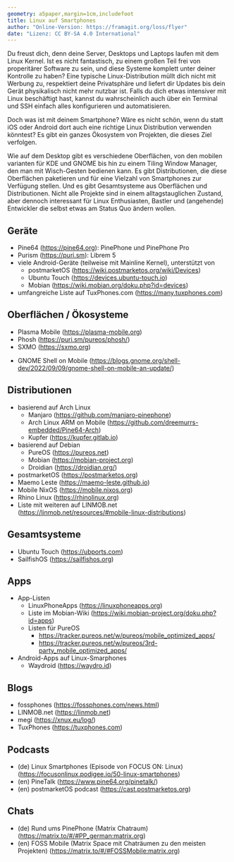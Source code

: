 ```yaml
---
geometry: a5paper,margin=1cm,includefoot
title: Linux auf Smartphones
author: "Online-Version: https://framagit.org/loss/flyer"
date: "Lizenz: CC BY-SA 4.0 International"
---
```


Du freust dich, denn deine Server, Desktops und Laptops laufen mit dem Linux
Kernel. Ist es nicht fantastisch, zu einem großen Teil frei von properitärer
Software zu sein, und diese Systeme komplett unter deiner Kontrolle zu haben?
Eine typische Linux-Distribution müllt dich nicht mit Werbung zu, respektiert
deine Privatsphäre und liefert dir Updates bis dein Gerät physikalisch nicht
mehr nutzbar ist. Falls du dich etwas intensiver mit Linux beschäftigt hast,
kannst du wahrscheinlich auch über ein Terminal und SSH einfach alles
konfigurieren und automatisieren.

Doch was ist mit deinem Smartphone? Wäre es nicht schön, wenn du statt iOS oder
Android dort auch eine richtige Linux Distribution verwenden könntest? Es gibt
ein ganzes Ökosystem von Projekten, die dieses Ziel verfolgen.

Wie auf dem Desktop gibt es verschiedene Oberflächen, von den mobilen varianten
für KDE und GNOME bis hin zu einem Tiling Window Manager, den man mit
Wisch-Gesten bedienen kann. Es gibt Distributionen, die diese Oberflächen
paketieren und für eine Vielzahl von Smartphones zur Verfügung stellen. Und es
gibt Gesamtsysteme aus Oberflächen und Distributionen. Nicht alle Projekte sind
in einem alltagstauglichen Zustand, aber dennoch interessant für Linux
Enthusiasten, Bastler und (angehende) Entwickler die selbst etwas am Status Quo
ändern wollen.

## Geräte
* Pine64 (<https://pine64.org>): PinePhone und PinePhone Pro
* Purism (<https://puri.sm>): Librem 5
* viele Android-Geräte (teilweise mit Mainline Kernel), unterstützt von
    * postmarketOS (<https://wiki.postmarketos.org/wiki/Devices>)
    * Ubuntu Touch (<https://devices.ubuntu-touch.io>)
    * Mobian (<https://wiki.mobian.org/doku.php?id=devices>)
    <!--TODO-->
* umfangreiche Liste auf TuxPhones.com (<https://many.tuxphones.com>)

## Oberflächen / Ökosysteme
* Plasma Mobile (<https://plasma-mobile.org>)
* Phosh (<https://puri.sm/pureos/phosh/>)
* SXMO (<https://sxmo.org>)
<!-- TODO: Besserer Link -->
* GNOME Shell on Mobile (<https://blogs.gnome.org/shell-dev/2022/09/09/gnome-shell-on-mobile-an-update/>)

## Distributionen
* basierend auf Arch Linux
    * Manjaro (<https://github.com/manjaro-pinephone>)
    * Arch Linux ARM on Mobile (<https://github.com/dreemurrs-embedded/Pine64-Arch>)
    * Kupfer (<https://kupfer.gitlab.io>)
* basierend auf Debian
    * PureOS (<https://pureos.net>)
    * Mobian (<https://mobian-project.org>)
    * Droidian (<https://droidian.org/>)
* postmarketOS (<https://postmarketos.org>)
* Maemo Leste (<https://maemo-leste.github.io>)
* Mobile NixOS (<https://mobile.nixos.org>)
* Rhino Linux (<https://rhinolinux.org>)
* Liste mit weiteren auf LINMOB.net (<https://linmob.net/resources/#mobile-linux-distributions>)
<!-- * AVMultiPhone -->

## Gesamtsysteme
* Ubuntu Touch (<https://ubports.com>)
* SailfishOS (<https://sailfishos.org>)

## Apps
* App-Listen
    * LinuxPhoneApps (<https://linuxphoneapps.org>)
    * Liste im Mobian-Wiki (<https://wiki.mobian-project.org/doku.php?id=apps>)
    * Listen für PureOS
        * <https://tracker.pureos.net/w/pureos/mobile_optimized_apps/>
        * <https://tracker.pureos.net/w/pureos/3rd-party_mobile_optimized_apps/>
* Android-Apps auf Linux-Smarphones
    * Waydroid (<https://waydro.id>)

## Blogs
* fossphones (<https://fossphones.com/news.html>)
* LINMOB.net (<https://linmob.net>)
* megi (<https://xnux.eu/log/>)
* TuxPhones (<https://tuxphones.com>)

## Podcasts
* (de) Linux Smartphones (Episode von FOCUS ON: Linux) (<https://focusonlinux.podigee.io/50-linux-smartphones>)
* (en) PineTalk (<https://www.pine64.org/pinetalk/>)
* (en) postmarketOS podcast (<https://cast.postmarketos.org>)

## Chats
* (de) Rund ums PinePhone (Matrix Chatraum)
  (<https://matrix.to/#/#PP_german:matrix.org>)
* (en) FOSS Mobile (Matrix Space mit Chaträumen zu den meisten Projekten)
  (<https://matrix.to/#/#FOSSMobile:matrix.org>)

<!--## Kurioses
* Doom auf PinePhone-Modem: 
* beleuchtete PinePhone-Tastatur: -->

<!-- ## Bootloader / Low Level-Zeug / Firmware -->
